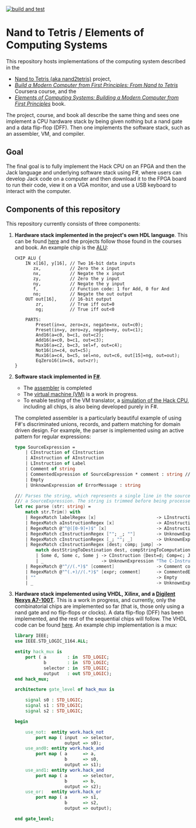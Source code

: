 [![build and test](https://github.com/bmitc/nand2tetris/actions/workflows/build-and-test.yml/badge.svg?branch=main)](https://github.com/bmitc/nand2tetris/actions/workflows/build-and-test.yml)

# Nand to Tetris / Elements of Computing Systems

This repository hosts implementations of the computing system described in the
* [Nand to Tetris (aka nand2tetris)](https://www.nand2tetris.org/) project,
* [_Build a Modern Computer from First Principles: From Nand to Tetris_](https://www.coursera.org/learn/build-a-computer) Coursera course, and the
* [_Elements of Computing Systems: Building a Modern Computer from First Principles_](https://www.amazon.com/Elements-Computing-Systems-Building-Principles/dp/0262640686) book.

The project, course, and book all describe the same thing and sees one implement a CPU hardware stack by being given nothing but a nand gate and a data flip-flop (DFF). Then one implements the software stack, such as an assembler, VM, and compiler.

## Goal

The final goal is to fully implement the Hack CPU on an FPGA and then the Jack language and underlying software stack using F#, where users can develop Jack code on a computer and then download it to the FPGA board to run their code, view it on a VGA monitor, and use a USB keyboard to interact with the computer.

## Components of this repository

This repository currently consists of three components:

1. **Hardware stack implemented in the project's own HDL language**. This can be found [here](/projects) and the projects follow those found in the courses and book. An example chip is the [ALU](/projects/02/ALU.hdl):

    ```hack
    CHIP ALU {
        IN x[16], y[16], // Two 16-bit data inputs
           zx,           // Zero the x input
           nx,           // Negate the x input
           zy,           // Zero the y input
           ny,           // Negate the y input
           f,            // Function code: 1 for Add, 0 for And
           no;           // Negate the out output
        OUT out[16],     // 16-bit output
            zr,          // True iff out=0
            ng;          // True iff out<0
    
        PARTS:
            Preset(in=x, zero=zx, negate=nx, out=c0);
            Preset(in=y, zero=zy, negate=ny, out=c1);
            And16(a=c0, b=c1, out=c2);
            Add16(a=c0, b=c1, out=c3);
            Mux16(a=c2, b=c3, sel=f, out=c4);
            Not16(in=c4, out=c5);
            Mux16(a=c4, b=c5, sel=no, out=c6, out[15]=ng, out=out);
            EqZero16(in=c6, out=zr);
    }
    ```

2. **Software stack implemented in [F#](https://fsharp.org/)**.

    * The [assembler](/dotnet/Nand2Tetris/Assembler/) is completed
    * The [virtual machine (VM)](/dotnet/Nand2Tetris/VirtualMachine) is a work in progress.
    * To enable testing of the VM translator, a [simulation of the Hack CPU](/dotnet/Nand2Tetris/CPUSimulator), including all chips, is also being developed purely in F#.
  
    The completed assembler is a particularly beautiful example of using F#'s discriminated unions, records, and pattern matching for domain driven design. For example, the parser is implemented using an active pattern for regular expressions:

    ```fsharp
    type SourceExpression =
        | CInstruction of CInstruction
        | AInstruction of AInstruction
        | LInstruction of Label
        | Comment of string
        | CommentedExpression of SourceExpression * comment : string // Handles when an expression in commented on the same line
        | Empty
        | UnknownExpression of ErrorMessage : string

    /// Parses the string, which represents a single line in the source assembly code, into
    /// a SourceExpression. The string is trimmed before being processed.
    let rec parse (str: string) =
        match str.Trim() with
        | RegexMatch labelRegex [x]                       -> LInstruction (Label (Symbol x))
        | RegexMatch aInstructionRegex [x]                -> AInstruction (AInstructionSymbol (Symbol x))
        | RegexMatch @"^@([0-9]+)$" [x]                   -> AInstruction (AInstructionAddress (MemoryAddress (uint16 x)))
        | RegexMatch cInstructionRegex [""; _; ""]        -> UnknownExpression "Both destination and jump cannot be empty."
        | RegexMatch cInstructionRegex [_; ""; _]         -> UnknownExpression "A computation command must be provided."
        | RegexMatch cInstructionRegex [dest; comp; jump] ->
            match destStringToDestination dest, compStringToComputation comp, jumpStringToJump jump with
            | Some d, Some c, Some j -> CInstruction {Dest=d; Comp=c; Jump=j}
            | _                      -> UnknownExpression "The C-Instruction is ill-formatted or contains invalid string commands."
        | RegexMatch @"^//(.*)$" [comment]                -> Comment comment
        | RegexMatch @"^(.+)//(.*)$" [expr; comment]      -> CommentedExpression (parse expr, comment)
        | ""                                              -> Empty
        | _                                               -> UnknownExpression "Error"
    ```
    
3. **Hardware stack impelemented using VHDL, Xilinx, and a [Digilent Nexys A7-100T](https://store.digilentinc.com/nexys-a7-fpga-trainer-board-recommended-for-ece-curriculum/)**. This is a work in progress, and currently, only the combinatorial chips are implemented so far (that is, those only using a nand gate and no flip-flops or clocks). A data flip-flop (DFF) has been implemented, and the rest of the sequential chips will follow. The VHDL code can be found [here](/vivado/nand2tetris/nand2tetris.srcs/sources_1/new). An example chip implementation is a mux:

    ```vhdl
    library IEEE;
    use IEEE.STD_LOGIC_1164.ALL;

    entity hack_mux is
        port ( a        : in  STD_LOGIC;
               b        : in  STD_LOGIC;
               selector : in  STD_LOGIC;
               output   : out STD_LOGIC);
    end hack_mux;

    architecture gate_level of hack_mux is
    
        signal s0 : STD_LOGIC;
        signal s1 : STD_LOGIC;
        signal s2 : STD_LOGIC;

    begin

        use_not:  entity work.hack_not
            port map ( input  => selector,
                       output => s0);
        use_and0: entity work.hack_and
            port map ( a      => a,
                       b      => s0,
                       output => s1);
        use_and1: entity work.hack_and
            port map ( a      => selector,
                       b      => b,
                       output => s2);
        use_or:   entity work.hack_or
            port map ( a      => s1,
                       b      => s2,
                       output => output);
    
    end gate_level;
    ```
